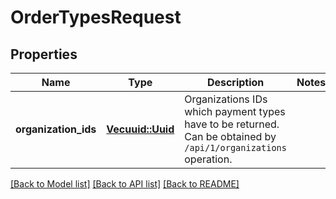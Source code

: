 # OrderTypesRequest

## Properties

Name | Type | Description | Notes
------------ | ------------- | ------------- | -------------
**organization_ids** | [**Vec<uuid::Uuid>**](uuid::Uuid.md) | Organizations IDs which payment types have to be returned.                 Can be obtained by `/api/1/organizations` operation. | 

[[Back to Model list]](../README.md#documentation-for-models) [[Back to API list]](../README.md#documentation-for-api-endpoints) [[Back to README]](../README.md)


